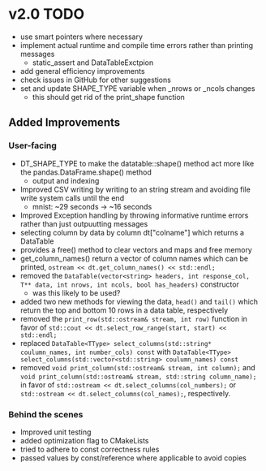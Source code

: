 # v2.0 TODO

+ use smart pointers where necessary
+ implement actual runtime and compile time errors rather than printing messages
    + static_assert and DataTableExctpion
+ add general efficiency improvements
+ check issues in GitHub for other suggestions
+ set and update SHAPE_TYPE variable when _nrows or _ncols changes
    + this should get rid of the print_shape function

## Added Improvements

### User-facing
+ DT_SHAPE_TYPE to make the datatable::shape() method act more like the pandas.DataFrame.shape() method
    + output and indexing
+ Improved CSV writing by writing to an string stream and avoiding file write system calls until the end
    + mnist: ~29 seconds -> ~16 seconds
+ Improved Exception handling by throwing informative runtime errors rather than just outpuutting messages
+ selecting column by data by column dt["colname"] which returns a DataTable<T>
+ provides a free() method to clear vectors and maps and free memory
+ get_column_names() return a vector of column names which can be printed, `ostream << dt.get_column_names() << std::endl;`
+ removed the `DataTable(vector<string> headers, int response_col, T** data, int nrows, int ncols, bool has_headers)` constructor
    + was this likely to be used?
+ added two new methods for viewing the data, `head()` and `tail()` which return the top and bottom 10 rows in a data table, respectively
+ removed the `print_row(std::ostream& stream, int row)` function in favor of `std::cout << dt.select_row_range(start, start) << std::endl;`
+ replaced `DataTable<TType> select_columns(std::string* coulumn_names, int number_cols) const` with `DataTable<TType> select_columns(std::vector<std::string> coulumn_names) const`
+ removed `void print_column(std::ostream& stream, int column);` and `void print_column(std::ostream& stream, std::string column_name);` in favor of `std::ostream << dt.select_columns(col_numbers);` or `std::ostream << dt.select_columns(col_names);`, respectively.

### Behind the scenes
+ Improved unit testing
+ added optimization flag to CMakeLists
+ tried to adhere to const correctness rules
+ passed values by const/reference where applicable to avoid copies